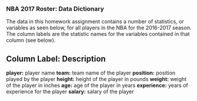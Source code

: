 ### NBA 2017 Roster: Data Dictionary
The data in this homework assignment contains a number of statistics, or variables as seen below, for all players in the NBA for the 2016-2017 season. The column labels are the statistic names for the variables contained in that column (see below).

__Column Label:__ Description
--------------------------------
__player:__         player name
__team:__           team name of the player
__position:__       position played by the player
__height:__         height of the player in pounds
__weight:__         weight of the player in inches
__age:__            age of the player in years
__experience:__     years of experience for the player
__salary:__         salary of the player